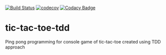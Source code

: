 [![Build Status](https://travis-ci.org/SeriyBg/tic-tac-toe-tdd.svg?branch=master)](https://travis-ci.org/SeriyBg/tic-tac-toe-tdd)
[![codecov](https://codecov.io/gh/SeriyBg/tic-tac-toe-tdd/branch/master/graph/badge.svg)](https://codecov.io/gh/SeriyBg/tic-tac-toe-tdd)
[![Codacy Badge](https://api.codacy.com/project/badge/Grade/c8ba1326d4d6440daaaedee3e215b0d3)](https://www.codacy.com/app/SeriyBg/tic-tac-toe-tdd?utm_source=github.com&amp;utm_medium=referral&amp;utm_content=SeriyBg/tic-tac-toe-tdd&amp;utm_campaign=Badge_Grade)

# tic-tac-toe-tdd
Ping pong programming for console game of tic-tac-toe created using TDD approach

